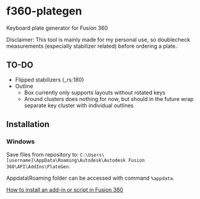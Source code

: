 # f360-plategen
Keyboard plate generator for Fusion 360

Disclaimer: This tool is mainly made for my personal use, so doublecheck measurements (especially stabilizer related) before ordering a plate.

## TO-DO
* Flipped stabilizers  (_rs:180)
* Outline
  * Box currently only supports layouts without rotated keys
  * Around clusters does nothing for now, but should in the future wrap separate key cluster with individual outlines 

## Installation
### Windows
Save files from repository to: `C:\Users\[username]\AppData\Roaming\Autodesk\Autodesk Fusion 360\API\AddIns\PlateGen`.

Appdata\Roaming folder can be accessed with command `%appdata`.

[How to install an add-in or script in Fusion 360](https://knowledge.autodesk.com/support/fusion-360/troubleshooting/caas/sfdcarticles/sfdcarticles/How-to-install-an-ADD-IN-and-Script-in-Fusion-360.html)

